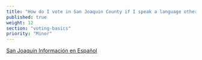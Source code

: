 ```yaml
---
title: "How do I vote in San Joaquin County if I speak a language other than English?"
published: true
weight: 12
section: "voting-basics"
priority: "Minor"
---
```


[San Joaquín Información en Español](http://www.sjcrov.org/sp/index.html)  
